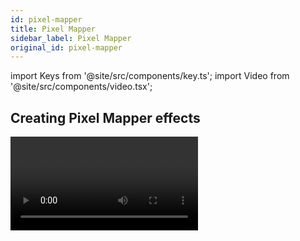 ```yaml
---
id: pixel-mapper
title: Pixel Mapper
sidebar_label: Pixel Mapper
original_id: pixel-mapper
---
```


import Keys from '@site/src/components/key.ts';
import Video from '@site/src/components/video.tsx';

## Creating Pixel Mapper effects

<Video videoId="UchvGw2vvU8" title="Pixel Mapping" />

The Pixel Mapper works on a group of fixtures, which you have set up
using the
[Fixture Layout function](../controlling-fixtures/fixture-groups.md#fixture-order-and-fixture-layout-in-groups).
This tells the console where the
fixtures are physically located on the stage. The console then maps the
fixtures as pixels and uses them to output a 2D effect.

> At the end of this section there are a number of [step-by-step examples](pixel-mapper-examples.md) of creating effects with the pixel mapper. It's much easier to get to grips with if you can work through some examples.

You create effects with the Pixel Mapper as follows:

1. Select the group of fixtures

2. From the top level menu select <Keys.SoftKey>Shapes and Effects</Keys.SoftKey> then <Keys.SoftKey>Pixel
Mapper</Keys.SoftKey>

3. Select <Keys.SoftKey>Create effect</Keys.SoftKey>. The Pixel Mapper Editor will open with a
blank background. You can overlay your fixture layout on the window, to
help you see where your fixtures are, by clicking on the <Keys.SoftKey>Fixture
Overlay 50/50</Keys.SoftKey> context menu button.

![Effect Editor - Pixel Mapper - New Effect](/docs/images/Effect-Editor-Pixel-Mapper-New-Effect.png)

### Elements

Click on the <Keys.SoftKey>+</Keys.SoftKey> button at the bottom to add an effect, and choose a
graphic element. You can <strong>remove</strong> elements by selecting them and clicking
on the <strong>"rubbish bin"</strong> icon. The graphic buttons as shown below provide
the following elements to animate:

-   Square

-   Circle

-   Triangle

-   Star

-   Fan

-   Spiral

-   Text

-   Scribble *(you draw an image on the touch screen)*

-   Image/bitmap *(loaded from disk)*

-   [Ai media server content](../synergy/operating-synergy.md#lightmap-pixel-mapping-ai-media-content)

![Effect Editor - Pixel Mapper - Adding an Element](/docs/images/Effect-Editor-Pixel-Mapper-Adding-an-Element.png)

The graphic element will appear in the top part of the window and will
be output to the fixtures. You can change it using the sliders below,
which will vary depending on the shape but may include:

- Opacity
- X, Y position
- Width, height
- Zoom
- Rotation
- Border width
> To change the <strong>colour</strong>, click on the <strong>layer name</strong>

![Effect Editor - Pixel Mapper - Circle on Layer](/docs/images/Effect-Editor-Pixel-Mapper-Circle-on-Layer.png)

### Animations

Then with the graphic element selected on the left hand side, click on
the <Keys.SoftKey>+</Keys.SoftKey> button again and choose an <strong>Animation</strong> (how your graphic element
will move or change) or <strong>Visual Effect</strong> (which change the appearance of the element).
The animated effect will show in the black window
and be output to the fixtures You can add multiple animations which will
combine to give the overall effect.

![Effect Editor - Pixel Mapper - Adding an Animation](/docs/images/Effect-Editor-Pixel-Mapper-Adding-an-Animation.png)

Available animations are:

-   Rotate

-   Slide

-   Zoom

-   Opacity/Fade

-   Random

-   Grid Fit *(elements will accurately align with the pixel grid)*

-   Linear gradient

-   Radial gradient

-   Motion blur *(adds a trail to objects)*

The animation will move or transform the element. It can also "spawn" or
create new copies of the element.

You can edit what the animation does by selecting the name on the left
hand side. Sliders are provided to configure the animation, the sliders
may vary depending on the particular effect but may include:


- Speed *(speed of the movement)*

- Speed Random *(adds a random factor to the speed of each element)*

- Spawn Rate *(sets the rate at which new elements are created)*

- Spawn Random *(adds a random factor to the spawn rate)*

- Spawn For *(sets how many elements will be spawned, after this no more
will appear)*

- Run For / And Then *(for each element, sets how many cycles it runs for,
and what happens to it after that - freeze or kill)*

- Direction / Direction Random *(for movement effects only)*

- Start Angle / End Angle *(for rotation effects only)*

Some points about animations:

-   For <strong>Grid Fit</strong> you need to specify the number of rows and columns in
    the grid.

-   For the <strong>gradient animations</strong> you set the start and end opacity and
    the offset between them; you also set the Spread which can be Pad
    (single gradient), Reflect (repeats the gradient in and out) or
    Repeat (snaps back to start then repeats the gradient fade)

-   If you specify <strong>Spawn For</strong> or <strong>Run For</strong>, the simulation will stop after
    the specified number of cycles. To restart the simulation, click the
    <strong>reset</strong> button on the top right of the Effect Editor window.


    ![Effect Editor - Pixel Mapper - Reset Button](/docs/images/Effect-Editor-Pixel-Mapper-Reset-Button.png)

-   For an effect with a <strong>start point</strong> and <strong>end point</strong>, the number of cycles
    is the number of times it goes between the start and end points. For
    an effect with no end point the number of cycles is based on the
    master clock and animation speed.

### Pixel Mapper Preview Window

If you don't have fixtures connected, you can see how the effect will
look on the fixtures using the Pixel Mapper preview window - open it by
pressing <Keys.HardKey>View/Open</Keys.HardKey>, <Keys.SoftKey>Open Workspace Window</Keys.SoftKey>, <Keys.SoftKey>Pixel Mapper
Preview</Keys.SoftKey>. A real life view of each effect currently running is shown in
a button at the bottom of the screen, you can select each of these by
pressing the button.

![Pixel Mapper Preview Window](/docs/images/Pixel-Mapper-Preview-Window.png)

### General Use

If you wish you can overlay further layers on the effect. Once you have
an effect you like, you can save it to a playback.

> When adjusting the parameter sliders, as well as using click/drag on the screen you can also use the wheels or type in a numerical value. To assign a slider to the wheels or for numerical input, click the value box to the right of the control. Double click the value to reset it to its default, or use the +/- softkey to change the sign of the value.

-   You can <strong>reorder</strong> the Pixel Mapper layers by selecting the layer to
    move and clicking on the up/down arrow buttons.

-   You can <strong>copy</strong> or move layers, elements and animations by pressing
    Copy or Move, then select an element, then select a destination to
    copy or move it to.

### Effect Master Parameters

Each effect you create also has master parameters which affect how
it will combine with other effects. Click on the effect name top
left to set these parameters:

![Effect Editor - Pixel Mapper - Effect Master Parameters](/docs/images/Effect-Editor-Pixel-Mapper-Effect-Master-Parameters.png)

-   The <strong>Block Effect</strong> switch allows you to create a pixel map effect
    which will block out any pixel maps running on the selected fixtures
    (according to the [priority setting](../cues/playback-options.md#priority)).
    This lets you create a cue
    which will temporarily stop a pixel map effect (similar to Block
    Shapes).

-   <strong>Colour</strong> sets the background colour of the effect (Will have no effect
    if <strong>Back Opacity</strong> is 0)

-   <strong>Back Opacity</strong> sets whether other effects will show through in the
    background of this effect. By default this is 0, so other effects
    will show through.

-   <strong>Opacity</strong> sets how much other effects show through the foreground of
    this effect.

-   <strong>X/Y/Zoom/Rotation</strong> let you modify the position and size of the effect

-   <strong>Master Speed</strong> sets the overall speed of the effect, this controls
    animation speeds and cycle counts

-   <strong>Pre-Spool</strong> makes the effect start mid-flow as if it has already been
    running for a time. This lets you start slow-building effects in
    their full glory.

-   <strong>Run For</strong> / <strong>And Then</strong> sets how many cycles the effect will run for, and
    what will happen at the end (<strong>Freeze</strong>, <strong>Kill</strong> or <strong>Stop Spawning</strong>). <strong>Run For</strong>
    defaults to <strong>"Forever"</strong>.

## Pixel Mapper Layer Masters

You can assign each of the four layers to a master. The master allows
you to adjust the layer controls in real time. When the master is
assigned to a fader handle using the <Keys.SoftKey>Assign Masters</Keys.SoftKey>, <Keys.SoftKey>Pixel Mapper</Keys.SoftKey>
controls, the fader will control opacity of the layer.

This means you can create cues and palettes which can manipulate the
layer settings of effects which are running in other cues.

To enable the layer master, turn on the <strong>Use Master</strong> switch in the effect
editor window.

> Layer masters may require an updated personality file

<Video videoId="rCIIH2-DCNM" title="Advanced Pixel Mapping" />
